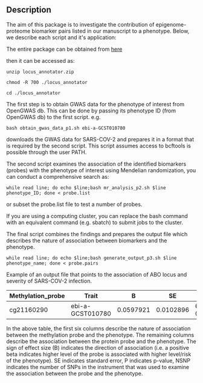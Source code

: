 ## Description
The aim of this package is to investigate the contribution of epigenome-proteome biomarker pairs listed in our manuscript to a phenotype. Below, we describe each script and it's application:

The entire package can be obtained from [here](https://zenodo.org/record/5979701)

then it can be accessed as:
```
unzip locus_annotator.zip

chmod -R 700 ./locus_annotator

cd ./locus_annotator
```
The first step is to obtain GWAS data for the phenotype of interest from OpenGWAS db. This can be done by passing its phenotype ID (from OpenGWAS db) to the first script. e.g.
```
bash obtain_gwas_data_p1.sh ebi-a-GCST010780
```
downloads the GWAS data for SARS-COV-2 and prepares it in a format that is required by the second script. This script assumes access to bcftools is possible through the user PATH.

The second script examines the association of the identified biomarkers (probes) with the phenotype of interest using Mendelian randomization, you can conduct a comprehensive search as:

```
while read line; do echo $line;bash mr_analysis_p2.sh $line phenotype_ID; done < probe.list
```
or subset the probe.list file to test a number of probes.

If you are using a computing cluster, you can replace the bash command with an equivalent command (e.g. sbatch) to submit jobs to the cluster.


The final script combines the findings and prepares the output file which describes the nature of association between biomarkers and the phenotype. 

```
while read line; do echo $line;bash generate_output_p3.sh $line phenotype_name; done < probe.pairs
```
Example of an output file that points to the association of ABO locus and severity of SARS-COV-2 infection.

|Methylation_probe|Trait           |B        |SE       |P       |NSNP|Protein_probe|Trait           |B       |SE        |P       |NSNP|
|-----------------|----------------|---------|---------|--------|----|-------------|----------------|--------|----------|--------|----|
|cg21160290       |ebi-a-GCST010780|0.0597921|0.0102896|6.21E-09|7   |ABO.9253.52.3|ebi-a-GCST010780|0.064296|0.00986188|7.05E-11|23  |

In the above table, the first six columns describe the nature of association between the methylation probe and the phenotype. The remaining columns describe the association between the protein probe and the phenotype. The sign of effect size (B) indicates the direction of association (i.e. a positive beta indicates higher level of the probe is associated with higher level/risk of the phenotype). SE indicates standard error, P indicates p-value, NSNP indicates the number of SNPs in the instrument that was used to examine the association between the probe and the phenotype.
